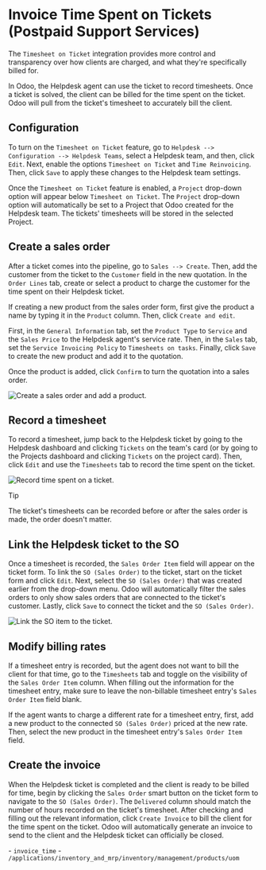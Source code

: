 # Invoice Time Spent on Tickets (Postpaid Support Services)

The `Timesheet on Ticket` integration provides more control and
transparency over how clients are charged, and what they're specifically
billed for.

In Odoo, the Helpdesk agent can use the ticket to record timesheets.
Once a ticket is solved, the client can be billed for the time spent on
the ticket. Odoo will pull from the ticket's timesheet to accurately
bill the client.

## Configuration

To turn on the `Timesheet on Ticket` feature, go to `Helpdesk -->
Configuration --> Helpdesk Teams`, select a Helpdesk team, and then,
click `Edit`. Next, enable the options `Timesheet on Ticket` and `Time
Reinvoicing`. Then, click `Save` to apply these changes to the Helpdesk
team settings.

Once the `Timesheet on Ticket` feature is enabled, a `Project` drop-down
option will appear below `Timesheet on Ticket`. The `Project` drop-down
option will automatically be set to a Project that Odoo created for the
Helpdesk team. The tickets' timesheets will be stored in the selected
Project.

## Create a sales order

After a ticket comes into the pipeline, go to `Sales --> Create`. Then,
add the customer from the ticket to the `Customer` field in the new
quotation. In the `Order Lines` tab, create or select a product to
charge the customer for the time spent on their Helpdesk ticket.

If creating a new product from the sales order form, first give the
product a name by typing it in the `Product` column. Then, click `Create
and edit`.

First, in the `General Information` tab, set the `Product Type` to
`Service` and the `Sales Price` to the Helpdesk agent's service rate.
Then, in the `Sales` tab, set the `Service Invoicing Policy` to
`Timesheets on
tasks`. Finally, click `Save` to create the new product and add it to
the quotation.

Once the product is added, click `Confirm` to turn the quotation into a
sales order.

![Create a sales order and add a
product.](reinvoice_from_project/create-sales-order.png)

## Record a timesheet

To record a timesheet, jump back to the Helpdesk ticket by going to the
Helpdesk dashboard and clicking `Tickets` on the team's card (or by
going to the Projects dashboard and clicking `Tickets` on the project
card). Then, click `Edit` and use the `Timesheets` tab to record the
time spent on the ticket.

![Record time spent on a
ticket.](reinvoice_from_project/record-timesheet-ticket.png)

<div class="tip">

<div class="title">

Tip

</div>

The ticket's timesheets can be recorded before or after the sales order
is made, the order doesn't matter.

</div>

## Link the Helpdesk ticket to the SO

Once a timesheet is recorded, the `Sales Order Item` field will appear
on the ticket form. To link the `SO (Sales Order)` to the ticket, start
on the ticket form and click `Edit`. Next, select the `SO (Sales Order)`
that was created earlier from the drop-down menu. Odoo will
automatically filter the sales orders to only show sales orders that are
connected to the ticket's customer. Lastly, click `Save` to connect the
ticket and the `SO (Sales Order)`.

![Link the SO item to the
ticket.](reinvoice_from_project/link-soi-to-ticket.png)

## Modify billing rates

If a timesheet entry is recorded, but the agent does not want to bill
the client for that time, go to the `Timesheets` tab and toggle on the
visibility of the `Sales Order Item` column. When filling out the
information for the timesheet entry, make sure to leave the non-billable
timesheet entry's `Sales Order Item` field blank.

If the agent wants to charge a different rate for a timesheet entry,
first, add a new product to the connected `SO (Sales Order)` priced at
the new rate. Then, select the new product in the timesheet entry's
`Sales Order Item` field.

## Create the invoice

When the Helpdesk ticket is completed and the client is ready to be
billed for time, begin by clicking the `Sales Order` smart button on the
ticket form to navigate to the `SO
(Sales Order)`. The `Delivered` column should match the number of hours
recorded on the ticket's timesheet. After checking and filling out the
relevant information, click `Create Invoice` to bill the client for the
time spent on the ticket. Odoo will automatically generate an invoice to
send to the client and the Helpdesk ticket can officially be closed.

<div class="seealso">

\- `invoice_time` -
`/applications/inventory_and_mrp/inventory/management/products/uom`

</div>
